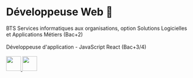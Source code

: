 # Développeuse Web 🚀
BTS Services informatiques aux organisations, option Solutions Logicielles et Applications Métiers (Bac+2) <br><br>
Développeuse d'application - JavaScript React (Bac+3/4)<br><br>
<a href="https://www.linkedin.com/in/segoleneganzin/" > <img src="https://encrypted-tbn0.gstatic.com/images?q=tbn:ANd9GcSN0osVQcblBhUadmcs7iFmZXdRR7iNA8QWJA&usqp=CAU" style="width:40px; height:40px"  /> </a>
<a href="https://codepen.io/segoleneGz" > <img src="https://cdn-icons-png.flaticon.com/512/1377/1377243.png" style="width:40px; height:40px"  /> </a>
